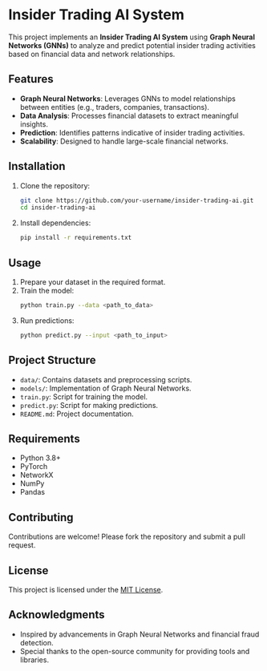 # Insider Trading AI System

This project implements an **Insider Trading AI System** using **Graph Neural Networks (GNNs)** to analyze and predict potential insider trading activities based on financial data and network relationships.

## Features
- **Graph Neural Networks**: Leverages GNNs to model relationships between entities (e.g., traders, companies, transactions).
- **Data Analysis**: Processes financial datasets to extract meaningful insights.
- **Prediction**: Identifies patterns indicative of insider trading activities.
- **Scalability**: Designed to handle large-scale financial networks.

## Installation
1. Clone the repository:
    ```bash
    git clone https://github.com/your-username/insider-trading-ai.git
    cd insider-trading-ai
    ```
2. Install dependencies:
    ```bash
    pip install -r requirements.txt
    ```

## Usage
1. Prepare your dataset in the required format.
2. Train the model:
    ```bash
    python train.py --data <path_to_data>
    ```
3. Run predictions:
    ```bash
    python predict.py --input <path_to_input>
    ```

## Project Structure
- `data/`: Contains datasets and preprocessing scripts.
- `models/`: Implementation of Graph Neural Networks.
- `train.py`: Script for training the model.
- `predict.py`: Script for making predictions.
- `README.md`: Project documentation.

## Requirements
- Python 3.8+
- PyTorch
- NetworkX
- NumPy
- Pandas

## Contributing
Contributions are welcome! Please fork the repository and submit a pull request.

## License
This project is licensed under the [MIT License](LICENSE).

## Acknowledgments
- Inspired by advancements in Graph Neural Networks and financial fraud detection.
- Special thanks to the open-source community for providing tools and libraries.
